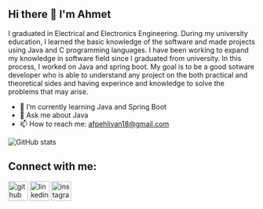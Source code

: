 ## Hi there 👋 I'm Ahmet

I graduated in Electrical and Electronics Engineering. During my university education, I learned the basic knowledge of the software and made projects using Java and C programming languages.  I have been working to expand my knowledge in software field since I graduated from university. In this process, I worked on Java and spring boot. My goal is to be a good sotware developer who is able to understand any project on the both practical and theoretical sides and having experince and knowledge to solve the problems that may arise.

- 🌱 I’m currently learning Java and Spring Boot
- 💬 Ask me about Java
- 📫 How to reach me: afpehlivan18@gmail.com


![GitHub stats](https://github-readme-stats.vercel.app/api?username=ahmetpehliivan&show_icons=true)  

## Connect with me:
[<img src='https://cdn.jsdelivr.net/npm/simple-icons@3.0.1/icons/github.svg' alt='github' height='40'>](https://github.com/ahmetpehliivan)  [<img src='https://cdn.jsdelivr.net/npm/simple-icons@3.0.1/icons/linkedin.svg' alt='linkedin' height='40'>](https://www.linkedin.com/in/ahmetpehliivan/)  [<img src='https://cdn.jsdelivr.net/npm/simple-icons@3.0.1/icons/instagram.svg' alt='instagram' height='40'>](https://www.instagram.com/ahmetpehliivan/)  

<!--
**ahmetpehliivan/ahmetpehliivan** is a ✨ _special_ ✨ repository because its `README.md` (this file) appears on your GitHub profile.

Here are some ideas to get you started:

- 🔭 I’m currently working on ...

- 👯 I’m looking to collaborate on ...
- 🤔 I’m looking for help with ...
- 😄 Pronouns: ...
- ⚡ Fun fact: ...
-->
